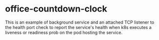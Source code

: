 # office-countdown-clock
This is an example of background service and an attached TCP listener 
to the health port check to report the service's health when k8s executes
a liveness or readiness prob on the pod hosting the service.